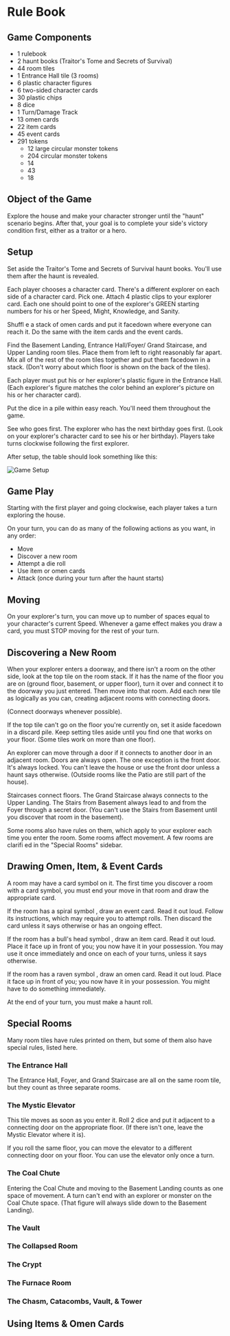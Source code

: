 # Rule Book
<!-- Source: https://www.ultraboardgames.com/betrayal-at-house-on-the-hill/game-rules.php -->

## Game Components
  - 1 rulebook
  - 2 haunt books (Traitor's Tome and Secrets of Survival)
  - 44 room tiles
  - 1 Entrance Hall tile (3 rooms)
  - 6 plastic character figures
  - 6 two-sided character cards
  - 30 plastic chips
  - 8 dice
  - 1 Turn/Damage Track
  - 13 omen cards
  - 22 item cards
  - 45 event cards
  - 291 tokens
    - 12 large circular monster tokens
    - 204 circular monster tokens
    - 14
    - 43
    - 18

## Object of the Game
Explore the house and make your character stronger until the "haunt" scenario begins. After that, your goal is to complete your side's victory condition first, either as a traitor or a hero.

## Setup
Set aside the Traitor's Tome and Secrets of Survival haunt books. You'll use them after the haunt is revealed.

Each player chooses a character card. There's a different explorer on each side of a character card. Pick one.
Attach 4 plastic clips to your explorer card. Each one should point to one of the explorer's GREEN starting numbers for his or her Speed, Might, Knowledge, and Sanity.

Shuffl e a stack of omen cards and put it facedown where everyone can reach it. Do the same with the item cards and the event cards.

Find the Basement Landing, Entrance Hall/Foyer/ Grand Staircase, and Upper Landing room tiles. Place them from left to right reasonably far apart.
Mix all of the rest of the room tiles together and put them facedown in a stack. (Don't worry about which floor is shown on the back of the tiles).

Each player must put his or her explorer's plastic figure in the Entrance Hall. (Each explorer's figure matches the color behind an explorer's picture on his or her character card).

Put the dice in a pile within easy reach. You'll need them throughout the game.

See who goes first. The explorer who has the next birthday goes first. (Look on your explorer's character card to see his or her birthday). Players take turns clockwise following the first explorer.

After setup, the table should look something like this:
<!-- Source: https://www.ultraboardgames.com/betrayal-at-house-on-the-hill/game-rules.php -->
<img src="images/setup.png" alt="Game Setup">


## Game Play
Starting with the first player and going clockwise, each player takes a turn exploring the house.

On your turn, you can do as many of the following actions as you want, in any order:

 - Move
 -  Discover a new room
 - Attempt a die roll
 - Use item or omen cards
 - Attack (once during your turn after the haunt starts)

## Moving
On your explorer's turn, you can move up to number of spaces equal to your character's current Speed. Whenever a game effect makes you draw a card, you must STOP moving for the rest of your turn.

## Discovering a New Room
When your explorer enters a doorway, and there isn't a room on the other side, look at the top tile on the room stack. If it has the name of the floor you are on (ground floor, basement, or upper floor), turn it over and connect it to the doorway you just entered. Then move into that room. Add each new tile as logically as you can, creating adjacent rooms with connecting doors.

(Connect doorways whenever possible).

If the top tile can't go on the floor you're currently on, set it aside facedown in a discard pile. Keep setting tiles aside until you find one that works on your floor. (Some tiles work on more than one floor).

An explorer can move through a door if it connects to another door in an adjacent room. Doors are always open. The one exception is the front door. It's always locked. You can't leave the house or use the front door unless a haunt says otherwise. (Outside rooms like the Patio are still part of the house).

Staircases connect floors. The Grand Staircase always connects to the Upper Landing. The Stairs from Basement always lead to and from the Foyer through a secret door. (You can't use the Stairs from Basement until you discover that room in the basement).

Some rooms also have rules on them, which apply to your explorer each time you enter the room. Some rooms affect movement. A few rooms are clarifi ed in the "Special Rooms" sidebar.

## Drawing Omen, Item, & Event Cards
A room may have a card symbol on it. The first time you discover a room with a card symbol, you must end your move in that room and draw the appropriate card.

If the room has a spiral symbol , draw an event card. Read it out loud. Follow its instructions, which may require you to attempt rolls. Then discard the card unless it says otherwise or has an ongoing effect.

If the room has a bull's head symbol , draw an item card. Read it out loud. Place it face up in front of you; you now have it in your possession. You may use it once immediately and once on each of your turns, unless it says otherwise.

If the room has a raven symbol , draw an omen card. Read it out loud. Place it face up in front of you; you now have it in your possession. You might have to do something immediately.

At the end of your turn, you must make a haunt roll.


## Special Rooms
Many room tiles have rules printed on them, but some of them also have special rules, listed here.

### The Entrance Hall
The Entrance Hall, Foyer, and Grand Staircase are all on the same room tile, but they count as three separate rooms.

### The Mystic Elevator
This tile moves as soon as you enter it. Roll 2 dice and put it adjacent to a connecting door on the appropriate floor. (If there isn't one, leave the Mystic Elevator where it is).

If you roll the same floor, you can move the elevator to a different connecting door on your floor. You can use the elevator only once a turn.

### The Coal Chute
Entering the Coal Chute and moving to the Basement Landing counts as one space of movement. A turn can't end with an explorer or monster on the Coal Chute space. (That figure will always slide down to the Basement Landing).

### The Vault
### The Collapsed Room
### The Crypt
### The Furnace Room
### The Chasm, Catacombs, Vault, & Tower

## Using Items & Omen Cards
